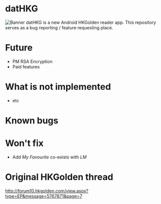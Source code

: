 # datHKG #
![Banner](https://na.cx/i/175UHz.png)
datHKG is a new Android HKGolden reader app. This repository serves as a bug reporting / feature requesting place.

# Future ##
- PM RSA Encryption
- Paid features

# What is not implemented ##
- etc

# Known bugs ##

# Won't fix ##
- Add *My Favourite* co-exists with *LM*

# Original HKGolden thread ##
http://forum10.hkgolden.com/view.aspx?type=EP&message=5767871&page=7
